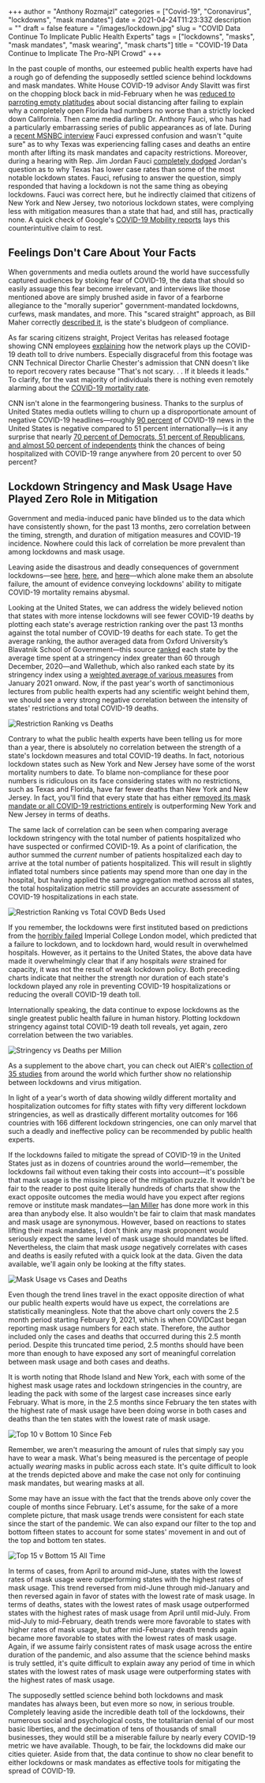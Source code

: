 +++
author = "Anthony Rozmajzl"
categories = ["Covid-19", "Coronavirus", "lockdowns", "mask mandates"]
date = 2021-04-24T11:23:33Z
description = ""
draft = false
feature = "/images/lockdown.jpg"
slug = "COVID Data Continue To Implicate Public Health Experts"
tags = ["lockdowns", "masks", "mask mandates", "mask wearing", "mask charts"]
title = "COVID-19 Data Continue to Implicate The Pro-NPI Crowd"
+++


In the past couple of months, our esteemed public health experts have had a rough go of defending the supposedly settled science behind lockdowns and mask mandates.
White House COVID-19 advisor Andy Slavitt was first on the chopping block back in mid-February when he was [reduced to parroting empty platitudes](https://twitter.com/tomselliott/status/1362048016560062466?s=20) about social distancing after failing to explain why a completely open Florida had numbers no worse than a strictly locked down California. Then came media darling Dr. Anthony Fauci, who has had a particularly embarrassing series of public appearances as of late. During a [recent MSNBC interview](https://twitter.com/Breaking911/status/1381073146590208000?s=20) Fauci expressed confusion and wasn't "quite sure" as to why Texas was experiencing falling cases and deaths an entire month after lifting its mask mandates and capacity restrictions. Moreover, during a hearing with Rep. Jim Jordan Fauci [completely dodged](https://twitter.com/BreitbartNews/status/1382818277399748611?s=20) Jordan's question as to why Texas has lower case rates than some of the most notable lockdown states. Fauci, refusing to answer the question, simply responded that having a lockdown is not the same thing as obeying lockdowns. Fauci was correct here, but he indirectly claimed that citizens of New York and New Jersey, two notorious lockdown states, were complying less with mitigation measures than a state that had, and still has, practically none. A quick check of Google's [COVID-19 Mobility reports](https://www.google.com/covid19/mobility/) lays this counterintuitive claim to rest.

## Feelings Don't Care About Your Facts

When governments and media outlets around the world have successfully captured audiences by stoking fear of COVID-19, the data that should so easily assuage this fear become irrelevant, and interviews like those mentioned above are simply brushed aside in favor of a fearborne allegiance to the "morally superior" government-mandated lockdowns, curfews, mask mandates, and more. This "scared straight" approach, as Bill Maher correctly [described it](https://www.youtube.com/watch?v=Qp3gy_CLXho), is the state's bludgeon of compliance. 

As far scaring citizens straight, Project Veritas has released footage showing CNN employees [explaining](https://nypost.com/2021/04/14/cnn-staffer-tells-project-veritas-network-played-up-covid-19-death-toll-for-ratings/) how the network plays up the COVID-19 death toll to drive numbers. Especially disgraceful from this footage was CNN Technical Director Charlie Chester's admission that CNN doesn't like to report recovery rates because "That's not scary. . . If it bleeds it leads." To clarify, for the vast majority of individuals there is nothing even remotely alarming about the [COVID-19 mortality rate](https://user-images.githubusercontent.com/5093552/115962754-d3f0ac80-a4ea-11eb-8347-b31d43afff59.png).

CNN isn't alone in the fearmongering business. Thanks to the surplus of United States media outlets willing to churn up a disproportionate amount of negative COVID-19 headlines&mdash;roughly [90 percent](https://www.nytimes.com/2021/03/24/world/covid-coverage-by-the-us-national-media-is-an-outlier-a-study-finds.html) of COVID-19 news in the United States is negative compared to 51 percent internationally&mdash;is it any surprise that nearly [70 percent of Democrats, 51 percent of Republicans, and almost 50 percent of independents](https://www.nytimes.com/2021/03/18/briefing/atlanta-shootings-kamala-harris-tax-deadline-2021.html) think the chances of being hospitalized with COVID-19 range anywhere from 20 percent to over 50 percent? 

## Lockdown Stringency and Mask Usage Have Played Zero Role in Mitigation

Government and media-induced panic have blinded us to the data which have consistently shown, for the past 13 months, zero correlation between the timing, strength, and duration of mitigation measures and COVID-19 incidence. Nowhere could this lack of correlation be more prevalent than among lockdowns and mask usage.

Leaving aside the disastrous and deadly consequences of government lockdowns&mdash;see [here](https://rationalground.com/lockdowns-pros-and-cons/), [here](https://collateralglobal.org/research), and [here](http://thepriceofpanic.com)&mdash;which alone make them an absolute failure, the amount of evidence conveying lockdowns' ability to mitigate COVID-19 mortality remains abysmal. 

Looking at the United States, we can address the widely believed notion that states with more intense lockdowns will see fewer COVID-19 deaths by plotting each state's average restriction ranking over the past 13 months against the total number of COVID-19 deaths for each state. To get the average ranking, the author averaged data from Oxford University’s Blavatnik School of Government&mdash;this source [ranked](https://www.bsg.ox.ac.uk/sites/default/files/2020-12/BSG-WP-2020-034-v2_0.pdf) each state by the average time spent at a stringency index greater than 60 through December, 2020&mdash;and Wallethub, which also ranked each state by its stringency index using a [weighted average of various measures](https://wallethub.com/edu/states-coronavirus-restrictions/73818) from January 2021 onward. Now, if the past year's worth of sanctimonious lectures from public health experts had any scientific weight behind them, we should see a very strong negative correlation between the intensity of states' restrictions and total COVID-19 deaths.

![Restriction Ranking vs Deaths](https://user-images.githubusercontent.com/5093552/116311094-d700cc80-a778-11eb-9331-8e48c3b16444.png)

Contrary to what the public health experts have been telling us for more than a year, there is absolutely no correlation between the strength of a state's lockdown measures and total COVID-19 deaths. In fact, notorious lockdown states such as New York and New Jersey have some of the worst mortality numbers to date. To blame non-compliance for these poor numbers is ridiculous on its face considering states with no restrictions, such as Texas and Florida, have far fewer deaths than New York and New Jersey. In fact, you'll find that every state that has either [removed its mask mandate or all COVID-19 restrictions entirely](https://pbs.twimg.com/media/EyfzUnXUcAIvi8a?format=jpg&name=large) is outperforming New York and New Jersey in terms of deaths.

The same lack of correlation can be seen when comparing average lockdown stringency with the total number of patients hospitalized who have suspected or confirmed COVID-19. As a point of clarification, the author summed the *current* number of patients hospitalized each day to arrive at the total number of patients hospitalized. This will result in slightly inflated total numbers since patients may spend more than one day in the hospital, but having applied the same aggregation method across all states, the total hospitalization metric still provides an accurate assessment of COVID-19 hospitalizations in each state.

![Restriction Ranking vs Total COVD Beds Used](https://user-images.githubusercontent.com/5093552/116311112-de27da80-a778-11eb-9a81-00277cd557dc.png)

If you remember, the lockdowns were first instituted based on predictions from the [horribly failed](https://www.aier.org/article/the-disease-models-were-tested-and-failed-massively/) Imperial College London model, which predicted that a failure to lockdown, and to lockdown hard, would result in overwhelmed hospitals. However, as it pertains to the United States, the above data have made it overwhelmingly clear that if any hospitals *were* strained for capacity, it was not the result of weak lockdown policy. Both preceding charts indicate that neither the strength nor duration of each state's lockdown played any role in preventing COVID-19 hospitalizations or reducing the overall COVID-19 death toll. 

Internationally speaking, the data continue to expose lockdowns as the single greatest public health failure in human history. Plotting lockdown stringency against total COVID-19 death toll reveals, yet again, zero correlation between the two variables.

![Stringency vs Deaths per Million](https://user-images.githubusercontent.com/5093552/116311138-e6801580-a778-11eb-8f36-1dc3e043d306.png)

As a supplement to the above chart, you can check out AIER's [collection of 35 studies](https://www.aier.org/article/lockdowns-do-not-control-the-coronavirus-the-evidence/) from around the world which further show no relationship between lockdowns and virus mitigation. 

In light of a year's worth of data showing wildly different mortality and hospitalization outcomes for fifty states with fifty very different lockdown stringencies, as well as drastically different mortality outcomes for 166 countries with 166 different lockdown stringencies, one can only marvel that such a deadly and ineffective policy can be recommended by public health experts. 

If the lockdowns failed to mitigate the spread of COVID-19 in the United States just as in dozens of countries around the world&mdash;remember, the lockdowns fail without even taking their costs into account&mdash;it's possible that mask usage is the missing piece of the mitigation puzzle. It wouldn't be fair to the reader to post quite literally hundreds of charts that show the exact opposite outcomes the media would have you expect after regions remove or institute mask mandates&mdash;[Ian Miller](https://twitter.com/ianmSC/media) has done more work in this area than anybody else. It also wouldn't be fair to claim that mask mandates and mask usage are synonymous. However, based on reactions to states lifting their mask mandates, I don't think any mask proponent would seriously expect the same level of mask usage should mandates be lifted. Nevertheless, the claim that mask *usage* negatively correlates with cases and deaths is easily refuted with a quick look at the data. Given the data available, we'll again only be looking at the fifty states.

![Mask Usage vs Cases and Deaths](https://user-images.githubusercontent.com/5093552/116311166-eed85080-a778-11eb-933b-d010b998d9a6.png)

Even though the trend lines travel in the exact opposite direction of what our public health experts would have us expect, the correlations are statistically meaningless. Note that the above chart only covers the 2.5 month period starting February 9, 2021, which is when COVIDCast began reporting mask usage numbers for each state. Therefore, the author included only the cases and deaths that occurred during this 2.5 month period. Despite this truncated time period, 2.5 months should have been more than enough to have exposed any sort of meaningful correlation between mask usage and both cases and deaths.

It is worth noting that Rhode Island and New York, each with some of the highest mask usage rates and lockdown stringencies in the country, are leading the pack with some of the largest case increases since early February. What is more, in the 2.5 months since February the ten states with the highest rate of mask usage have been doing worse in both cases and deaths than the ten states with the lowest rate of mask usage.

![Top 10 v Bottom 10 Since Feb](https://user-images.githubusercontent.com/5093552/116311179-f5ff5e80-a778-11eb-9ee5-92d490448314.png)

Remember, we aren't measuring the amount of rules that simply say you have to wear a mask. What's being measured is the percentage of people actually *wearing* masks in public across each state. It's quite difficult to look at the trends depicted above and make the case not only for continuing mask mandates, but wearing masks at all.  

Some may have an issue with the fact that the trends above only cover the couple of months since February. Let's assume, for the sake of a more complete picture, that mask usage trends were consistent for each state since the start of the pandemic. We can also expand our filter to the top and bottom fifteen states to account for some states' movement in and out of the top and bottom ten states. 

![Top 15 v Bottom 15 All Time](https://user-images.githubusercontent.com/5093552/116311251-0b748880-a779-11eb-989a-e979492e5e11.png)

In terms of cases, from April to around mid-June, states with the lowest rates of mask usage were outperforming states with the highest rates of mask usage. This trend reversed from mid-June through mid-January and then reversed again in favor of states with the lowest rate of mask usage. In terms of deaths, states with the lowest rates of mask usage outperformed states with the highest rates of mask usage from April until mid-July. From mid-July to mid-February, death trends were more favorable to states with higher rates of mask usage, but after mid-February death trends again became more favorable to states with the lowest rates of mask usage. Again, if we assume fairly consistent rates of mask usage across the entire duration of the pandemic, and also assume that the science behind masks is truly settled, it's quite difficult to explain away any period of time in which states with the lowest rates of mask usage were outperforming states with the highest rates of mask usage.

The supposedly settled science behind both lockdowns and mask mandates has always been, but even more so now, in serious trouble. Completely leaving aside the incredible death toll of the lockdowns, their numerous social and psychological costs, the totalitarian denial of our most basic liberties, and the decimation of tens of thousands of small businesses, they would still be a miserable failure by nearly every COVID-19 metric we have available. Though, to be fair, the lockdowns did make our cities quieter. Aside from that, the data continue to show no clear benefit to either lockdowns or mask mandates as effective tools for mitigating the spread of COVID-19.
